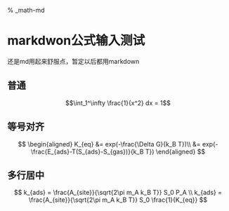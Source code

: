 % _math-md

# markdwon公式输入测试

还是md用起来舒服点，暂定以后都用markdown

## 普通
$$\int_1^\infty \frac{1}{x^2} dx = 1$$

## 等号对齐
$$
\begin{aligned}
K_{eq} &= exp(-\frac{\Delta G}{k_B T})\\
    &= exp(-\frac{E_{ads}-T(S_{ads}-S_{gas})}{k_B T})
\end{aligned}
$$

## 多行居中
$$
k_{ads} = \frac{A_{site}}{\sqrt{2\pi m_A k_B T}} S_0 P_A \\
k_{ads} = \frac{A_{site}}{\sqrt{2\pi m_A k_B T}} S_0 \frac{1}{K_{eq}}
$$
